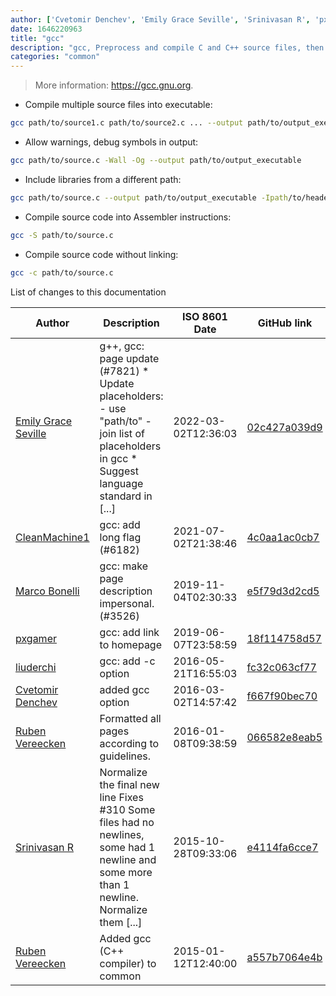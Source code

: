 ```yaml
---
author: ['Cvetomir Denchev', 'Emily Grace Seville', 'Srinivasan R', 'pxgamer', 'Marco Bonelli', 'liuderchi', 'CleanMachine1', 'Ruben Vereecken']
date: 1646220963
title: "gcc"
description: "gcc, Preprocess and compile C and C++ source files, then assemble and link them together."
categories: "common"
---
```

> More information: <https://gcc.gnu.org>.

- Compile multiple source files into executable:

```bash
gcc path/to/source1.c path/to/source2.c ... --output path/to/output_executable
```

- Allow warnings, debug symbols in output:

```bash
gcc path/to/source.c -Wall -Og --output path/to/output_executable
```

- Include libraries from a different path:

```bash
gcc path/to/source.c --output path/to/output_executable -Ipath/to/header -Lpath/to/library -llibrary_name
```

- Compile source code into Assembler instructions:

```bash
gcc -S path/to/source.c
```

- Compile source code without linking:

```bash
gcc -c path/to/source.c
```
List of changes to this documentation


Author | Description | ISO 8601 Date | GitHub link
------|-----|-----|-----
[Emily Grace Seville](mailto:emilyseville7cf@gmail.com) | g++, gcc: page update (#7821) * Update placeholders: - use "path/to" - join list of placeholders in gcc * Suggest language standard in [...] | 2022-03-02T12:36:03 | [02c427a039d9](https://github.com/tldr-pages/tldr/commit/02c427a039d9940a0bad40b5f97fad6fa5ff7e84)
[CleanMachine1](mailto:78213164+CleanMachine1@users.noreply.github.com) | gcc: add long flag (#6182) | 2021-07-02T21:38:46 | [4c0aa1ac0cb7](https://github.com/tldr-pages/tldr/commit/4c0aa1ac0cb7541cd982040668faad0d842aa1a2)
[Marco Bonelli](mailto:mebeim@users.noreply.github.com) | gcc: make page description impersonal. (#3526) | 2019-11-04T02:30:33 | [e5f79d3d2cd5](https://github.com/tldr-pages/tldr/commit/e5f79d3d2cd563f97debc4770c8f21279aab4dfc)
[pxgamer](mailto:owzie123@gmail.com) | gcc: add link to homepage | 2019-06-07T23:58:59 | [18f114758d57](https://github.com/tldr-pages/tldr/commit/18f114758d575f72b7ebe9cfca50b351b8fcf5bc)
[liuderchi](mailto:liuderchi@gmail.com) | gcc: add -c option | 2016-05-21T16:55:03 | [fc32c063cf77](https://github.com/tldr-pages/tldr/commit/fc32c063cf7735203de7244f8e90b32c2d8fba2a)
[Cvetomir Denchev](mailto:cvetomir_denchev@abv.bg) | added gcc option | 2016-03-02T14:57:42 | [f667f90bec70](https://github.com/tldr-pages/tldr/commit/f667f90bec702a8a8dfeb501e70ca827b91cd16e)
[Ruben Vereecken](mailto:rubenvereecken@gmail.com) | Formatted all pages according to guidelines. | 2016-01-08T09:38:59 | [066582e8eab5](https://github.com/tldr-pages/tldr/commit/066582e8eab57bce9861cc8d379e158d61f1cc95)
[Srinivasan R](mailto:srinivasanr@gmail.com) | Normalize the final new line Fixes #310 Some files had no newlines, some had 1 newline and some more than 1 newline. Normalize them [...] | 2015-10-28T09:33:06 | [e4114fa6cce7](https://github.com/tldr-pages/tldr/commit/e4114fa6cce7339425809afef817b06e872d7ca7)
[Ruben Vereecken](mailto:rubenvereecken@gmail.com) | Added gcc (C++ compiler) to common | 2015-01-12T12:40:00 | [a557b7064e4b](https://github.com/tldr-pages/tldr/commit/a557b7064e4bcb4355d781bbcb8d1d05a252c001)

